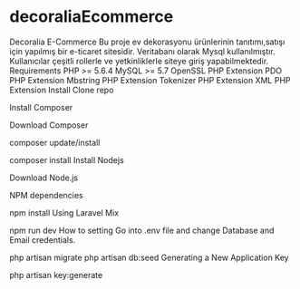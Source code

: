 # decoraliaEcommerce
Decoralia E-Commerce
Bu proje ev dekorasyonu ürünlerinin tanıtımı,satışı  için yapılmış bir e-ticaret sitesidir. Veritabanı olarak Mysql kullanılmıştır. Kullanıcılar çeşitli rollerle ve yetkinliklerle siteye giriş yapabilmektedir.
Requirements
PHP >= 5.6.4
MySQL >= 5.7
OpenSSL PHP Extension
PDO PHP Extension
Mbstring PHP Extension
Tokenizer PHP Extension
XML PHP Extension
Install
Clone repo

Install Composer

Download Composer

composer update/install

composer install
Install Nodejs

Download Node.js

NPM dependencies

npm install
Using Laravel Mix

npm run dev
How to setting
Go into .env file and change Database and Email credentials.

php artisan migrate
php artisan db:seed
Generating a New Application Key

php artisan key:generate
